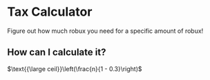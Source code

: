 # Tax Calculator

Figure out how much robux you need for a specific amount of robux!

## How can I calculate it?

$\text{{\large ceil}}\left(\frac{n}{1 - 0.3}\right)$
